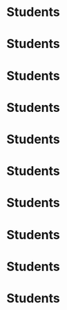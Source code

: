 # Students

# Students
# Students
# Students
# Students
# Students
# Students
# Students
# Students
# Students
